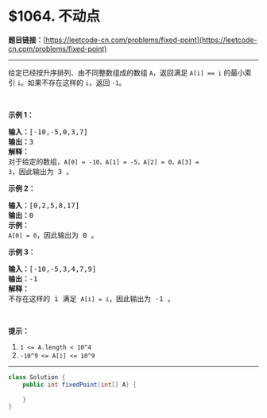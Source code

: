 # $1064. 不动点

**题目链接：**[https://leetcode-cn.com/problems/fixed-point](https://leetcode-cn.com/problems/fixed-point)

---

<div class="content__1Y2H">
 <div class="notranslate">
  <p>给定已经按升序排列、由不同整数组成的数组 <code>A</code>，返回满足 <code>A[i] == i</code> 的最小索引&nbsp;<code>i</code>。如果不存在这样的&nbsp;<code>i</code>，返回 <code>-1</code>。</p> 
  <p>&nbsp;</p> 
  <p><strong>示例 1：</strong></p> 
  <pre class="language-text"><strong>输入：</strong>[-10,-5,0,3,7]
<strong>输出：</strong>3
<strong>解释：</strong>
对于给定的数组，<code>A[0] = -10，A[1] = -5，A[2] = 0，A[3] = 3</code>，因此输出为 3 。
</pre> 
  <p><strong>示例 2：</strong></p> 
  <pre class="language-text"><strong>输入：</strong>[0,2,5,8,17]
<strong>输出：</strong>0
<strong>示例：</strong>
<code>A[0] = 0</code>，因此输出为 0 。
</pre> 
  <p><strong>示例 3：</strong></p> 
  <pre class="language-text"><strong>输入：</strong>[-10,-5,3,4,7,9]
<strong>输出：</strong>-1
<strong>解释： </strong>
不存在这样的 i 满足 <code>A[i] = i</code>，因此输出为 -1 。
</pre> 
  <p>&nbsp;</p> 
  <p><strong>提示：</strong></p> 
  <ol> 
   <li><code>1 &lt;= A.length &lt; 10^4</code></li> 
   <li><code>-10^9 &lt;= A[i] &lt;= 10^9</code></li> 
  </ol> 
 </div>
</div>

---

```java
class Solution {
    public int fixedPoint(int[] A) {
        
    }
}
```